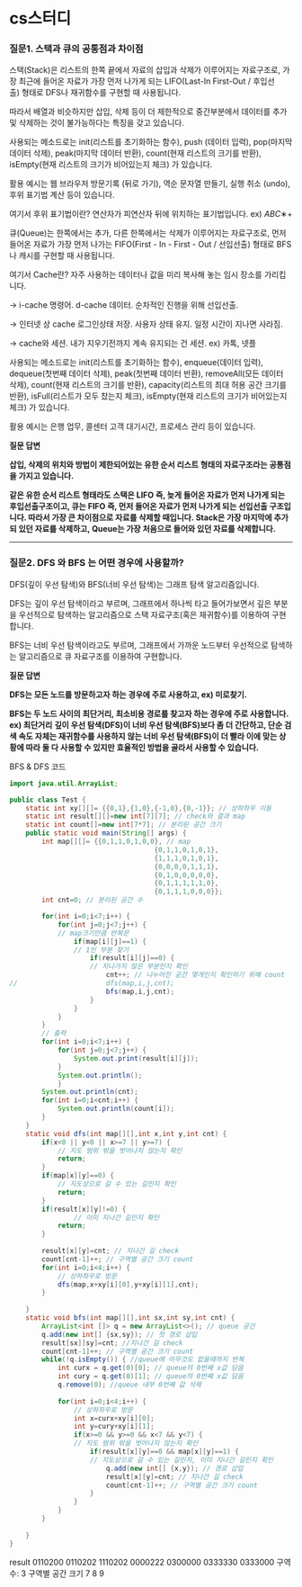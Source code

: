 # cs스터디

### 질문1. 스택과 큐의 공통점과 차이점

스택(Stack)은 리스트의 한쪽 끝에서 자료의 삽입과 삭제가 이루어지는 자료구조로, 가장 최근에 들어온 자료가 가장 먼저 나가게 되는 LIFO(Last-In First-Out / 후입선출) 형태로 DFS나 재귀함수를 구현할 때 사용됩니다.

따라서 배열과 비슷하지만 삽입, 삭제 등이 더 제한적으로 중간부분에서 데이터를 추가 및 삭제하는 것이 불가능하다는 특징을 갖고 있습니다.

사용되는 메소드로는 init(리스트를 초기화하는 함수), push (데이터 입력), pop(마지막 데이터 삭제), peak(마지막 데이터 반환), count(현재 리스트의 크기를 반환), isEmpty(현재 리스트의 크기가 비어있는지 체크) 가 있습니다.

활용 예시는 웹 브라우저 방문기록 (뒤로 가기), 역순 문자열 만들기, 실행 취소 (undo), 후위 표기법 계산 등이 있습니다.

여기서 후위 표기법이란? 연산자가 피연산자 뒤에 위치하는 표기법입니다. ex) *ABC*∗+

큐(Queue)는 한쪽에서는 추가, 다른 한쪽에서는 삭제가 이루어지는 자료구조로, 먼저 들어온 자료가 가장 먼저 나가는 FIFO(First - In - First - Out / 선입선출) 형태로 BFS나 캐시를 구현할 때 사용됩니다.

여기서 Cache란? 자주 사용하는 데이터나 값을 미리 복사해 놓는 임시 장소를 가리킵니다.

→ i-cache 명령어. d-cache 데이터. 순차적인 진행을 위해 선입선출.

→ 인터넷 상 cache 로그인상태 저장. 사용자 상태 유지. 일정 시간이 지나면 사라짐.

→ cache와 세션. 내가 지우기전까지 계속 유지되는 건 세션.  ex) 카톡, 넷플

사용되는 메소드로는 init(리스트를 초기화하는 함수), enqueue(데이터 입력), dequeue(첫번째 데이터 삭제), peak(첫번째 데이터 반환), removeAll(모든 데이터 삭제), count(현재 리스트의 크기를 반환), capacity(리스트의 최대 허용 공간 크기를 반환), isFull(리스트가 모두 찼는지 체크), isEmpty(현재 리스트의 크기가 비어있는지 체크) 가 있습니다.

활용 예시는 은행 업무, 콜센터 고객 대기시간, 프로세스 관리 등이 있습니다.

**질문 답변**

**삽입, 삭제의 위치와 방법이 제한되어있는 유한 순서 리스트 형태의 자료구조라는 공통점을 가지고 있습니다.**

**같은 유한 순서 리스트 형태라도 스택은 LIFO 즉, 늦게 들어온 자료가 먼저 나가게 되는 후입선출구조이고, 큐는 FIFO 즉, 먼저 들어온 자료가 먼저 나가게 되는 선입선출 구조입니다. 따라서 가장 큰 차이점으로 자료를 삭제할 때입니다. Stack은 가장 마지막에 추가되 있던 자료를 삭제하고, Queue는 가장 처음으로 들어와 있던 자료를 삭제합니다.**

---

### 질문2. DFS 와 BFS 는 어떤 경우에 사용할까?

DFS(깊이 우선 탐색)와 BFS(너비 우선 탐색)는 그래프 탐색 알고리즘입니다. 

DFS는 깊이 우선 탐색이라고 부르며, 그래프에서 하나씩 타고 들어가보면서 깊은 부분을 우선적으로 탐색하는 알고리즘으로 스택 자료구조(혹은 재귀함수)를 이용하여 구현합니다.

BFS는 너비 우선 탐색이라고도 부르며, 그래프에서 가까운 노드부터 우선적으로 탐색하는 알고리즘으로 큐 자료구조를 이용하여 구현합니다.

**질문 답변**

**DFS는 모든 노드를 방문하고자 하는 경우에 주로 사용하고, ex) 미로찾기.** 

**BFS는 두 노드 사이의 최단거리, 최소비용 경로를 찾고자 하는 경우에 주로 사용합니다. ex) 최단거리**
**깊이 우선 탐색(DFS)이 너비 우선 탐색(BFS)보다 좀 더 간단하고, 단순 검색 속도 자체는 재귀함수를 사용하지 않는 너비 우선 탐색(BFS)이 더 빨라 이에 맞는 상황에 따라 둘 다 사용할 수 있지만 효율적인 방법을 골라서 사용할 수 있습니다.** 

BFS & DFS 코드

```java
import java.util.ArrayList;

public class Test {
	static int xy[][]= {{0,1},{1,0},{-1,0},{0,-1}}; // 상하좌우 이동
	static int result[][]=new int[7][7]; // check와 결과 map
	static int count[]=new int[7*7]; // 분리된 공간 크기
	public static void main(String[] args) {
		int map[][]= {{0,1,1,0,1,0,0}, // map 
									{0,1,1,0,1,0,1},
									{1,1,1,0,1,0,1},
									{0,0,0,0,1,1,1},
									{0,1,0,0,0,0,0},
									{0,1,1,1,1,1,0},
									{0,1,1,1,0,0,0}};
		int cnt=0; // 분리된 공간 수

		for(int i=0;i<7;i++) {
			for(int j=0;j<7;j++) {
			// map크기만큼 반복문
				if(map[i][j]==1) {
				// 1인 부분 찾기
					if(result[i][j]==0) {
					// 지나가지 않은 부분인지 확인
						cnt++; // 나누어진 공간 몇개인지 확인하기 위해 count
//						dfs(map,i,j,cnt);
						bfs(map,i,j,cnt);
					}
				}
			}
		}
		// 출력
		for(int i=0;i<7;i++) {
			for(int j=0;j<7;j++) {
				System.out.print(result[i][j]);
			}
			System.out.println();
			}
		System.out.println(cnt);
		for(int i=0;i<cnt;i++) {
			System.out.println(count[i]);
		}
	}
	static void dfs(int map[][],int x,int y,int cnt) {
		if(x<0 || y<0 || x>=7 || y>=7) {
			// 지도 범위 밖을 벗어나지 않는지 확인
			return;
		}
		if(map[x][y]==0) {
			// 지도상으로 갈 수 있는 길인지 확인
			return;
		}
		if(result[x][y]!=0) {
				// 이미 지나간 길인지 확인
			return;
		}
		
		result[x][y]=cnt; // 지나간 길 check
		count[cnt-1]++; // 구역별 공간 크기 count
		for(int i=0;i<4;i++) {
			// 상하좌우로 방문
			dfs(map,x+xy[i][0],y+xy[i][1],cnt);
		}
		
	}
	static void bfs(int map[][],int sx,int sy,int cnt) {
		ArrayList<int []> q = new ArrayList<>(); // queue 공간
		q.add(new int[] {sx,sy}); // 첫 경로 삽입
		result[sx][sy]=cnt; //지나간 길 check
		count[cnt-1]++; // 구역별 공간 크기 count
		while(!q.isEmpty()) { //queue에 아무것도 없을때까지 반복
			int curx = q.get(0)[0]; // queue의 0번째 x값 담음
			int cury = q.get(0)[1]; // queue의 0번째 x값 담음
			q.remove(0); //queue 내부 0번째 값 삭제
			
			for(int i=0;i<4;i++) {
				// 상하좌우로 방문
				int x=curx+xy[i][0];
				int y=cury+xy[i][1];
				if(x>=0 && y>=0 && x<7 && y<7) {
				// 지도 범위 밖을 벗어나지 않는지 확인
					if(result[x][y]==0 && map[x][y]==1) {
					// 지도상으로 갈 수 있는 길인지, 이미 지나간 길인지 확인
						q.add(new int[] {x,y}); // 경로 삽입
						result[x][y]=cnt; // 지나간 길 check
						count[cnt-1]++; // 구역별 공간 크기 count
					}
				}
			}
		}
		
	}
}
```

result
0110200
0110202
1110202
0000222
0300000
0333330
0333000
구역 수: 3 
구역별 공간 크기
7 8 9

